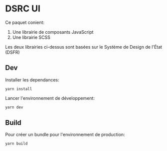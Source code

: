 # DSRC UI

Ce paquet conient:

1. Une librairie de composants JavaScript
1. Une librairie SCSS

Les deux librairies ci-dessus sont basées sur le Système de Design de l'État (DSFR)

## Dev

Installer les dependances:

```shell
yarn install
```

Lancer l'environnement de développement:

```bash
yarn dev
```

## Build

Pour créer un bundle pour l'environnement de production:

```bash
yarn build
```
